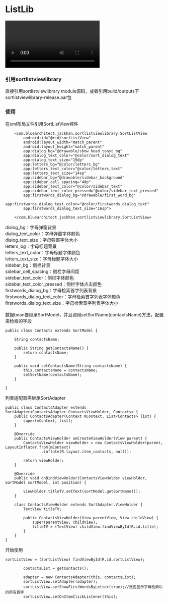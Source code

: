 # ListLib
![Mp4](art/SVID_20180412_165931.mp4)
### 引用sortlistviewlibrary
直接引用sortlistviewlibrary module源码，或者引用build/outputs下sortlistviewlibrary-release.aar包
### 使用
在xml布局文件引用SortListView控件<br>
```
    <com.bluearchitect.jackhan.sortlistviewlibrary.SortListView
        android:id="@+id/sortListView"
        android:layout_width="match_parent"
        android:layout_height="match_parent"
        app:dialog_bg="@drawable/show_head_toast_bg"
        app:dialog_text_color="@color/sort_dialog_text"
        app:dialog_text_size="15dp"
        app:letters_bg="@color/letters_bg"
        app:letters_text_color="@color/letters_text"
        app:letters_text_size="14sp"
        app:sidebar_bg="@drawable/sidebar_background"
        app:sidebar_cell_spacing="4dp"
        app:sidebar_text_color="@color/sidebar_text"
        app:sidebar_text_color_pressed="@color/sidebar_text_pressed"
        app:firstwords_dialog_bg="@drawable/first_word_bg"
        app:firstwords_dialog_text_color="@color/firstwords_dialog_text"
        app:firstwords_dialog_text_size="16sp">

    </com.bluearchitect.jackhan.sortlistviewlibrary.SortListView>
```
dialog_bg：字母弹窗背景<br>
dialog_text_color：字母弹窗字体颜色<br>
dialog_text_size：字母弹窗字体大小<br>
letters_bg：字母标题背景<br>
letters_text_color：字母标题字体颜色<br>
letters_text_size：字母标题字体大小<br>
sidebar_bg：侧栏背景<br>
sidebar_cell_spacing：侧栏字母间距<br>
sidebar_text_color：侧栏字体颜色<br>
sidebar_text_color_pressed：侧栏字体点击颜色<br>
firstwords_dialog_bg：字母检索首字列表背景<br>
firstwords_dialog_text_color：字母检索首字列表字体颜色<br>
firstwords_dialog_text_size：字母检索首字列表字体大小<br>
<br>
数据bean要继承SortModel，并且调用setSortName(contactsName)方法，配置需检索的字段<br>
```
public class Contacts extends SortModel {

    String contactsName;

    public String getContactsName() {
        return contactsName;
    }

    public void setContactsName(String contactsName) {
        this.contactsName = contactsName;
        setSortName(contactsName);
    }

}
```

列表适配器需继承SortAdapter
```
public class ContactsAdapter extends SortAdapter<ContactsAdapter.ContactsViewHolder, Contacts> {
    public ContactsAdapter(Context mContext, List<Contacts> list) {
        super(mContext, list);
    }

    @Override
    public ContactsViewHolder onCreateViewHolder(View parent) {
        ContactsViewHolder viewHolder = new ContactsViewHolder(parent, LayoutInflater.from(mContext)
                .inflate(R.layout.item_contacts, null));

        return viewHolder;
    }

    @Override
    public void onBindViewHolder(ContactsViewHolder viewHolder, SortModel sortModel, int position) {

        viewHolder.titleTV.setText(sortModel.getSortName());
    }

    class ContactsViewHolder extends SortAdapter.ViewHolder {
        TextView titleTV;

        public ContactsViewHolder(View parentView, View childView) {
            super(parentView, childView);
            titleTV = (TextView) childView.findViewById(R.id.title);
        }
    }
}
```
开始使用
```
sortListView = (SortListView) findViewById(R.id.sortListView);

        contactsList = getContacts();

        adapter = new ContactsAdapter(this, contactsList);
        sortListView.setAdapter(adapter);
        sortListView.setShowFirstWordsByLetter(true);//是否显示字母检索后的所有首字
        sortListView.setOnItemClickListener(this);
```
